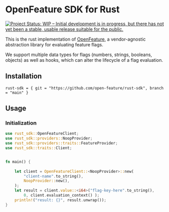 # OpenFeature SDK for Rust

[![Project Status: WIP – Initial development is in progress, but there has not yet been a stable, usable release suitable for the public.](https://www.repostatus.org/badges/latest/wip.svg)](https://www.repostatus.org/#wip)

This is the rust implementation of [OpenFeature](https://openfeature.dev), a vendor-agnostic abstraction library for evaluating feature flags.

We support multiple data types for flags (numbers, strings, booleans, objects) as well as hooks, which can alter the lifecycle of a flag evaluation.


## Installation

```
rust-sdk = { git = "https://github.com/open-feature/rust-sdk", branch = "main" }
```

## Usage

### Initialization

```rust
use rust_sdk::OpenFeatureClient;
use rust_sdk::providers::NoopProvider;
use rust_sdk::providers::traits::FeatureProvider;
use rust_sdk::traits::Client;


fn main() {
    
    let client = OpenFeatureClient::<NoopProvider>::new(
        "client-name".to_string(),
        NoopProvider::new(),
    );
    let result = client.value::<i64>("flag-key-here".to_string(),
        0, client.evaluation_context() );
    println!("result: {}", result.unwrap());
}

```
